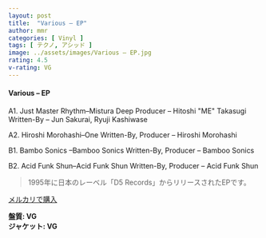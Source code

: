 ```yaml
---
layout: post
title:  "Various – EP"
author: mmr
categories: [ Vinyl ]
tags: [ テクノ, アシッド ]
image: ../assets/images/Various – EP.jpg
rating: 4.5
v-rating: VG
---
```


#### Various – EP

A1. Just Master Rhythm–Mistura Deep
Producer – Hitoshi "ME" Takasugi
Written-By – Jun Sakurai, Ryuji Kashiwase

A2. Hiroshi Morohashi–One
Written-By, Producer – Hiroshi Morohashi

B1. Bambo Sonics –Bamboo Sonics
Written-By, Producer – Bamboo Sonics

B2. Acid Funk Shun–Acid Funk Shun
Written-By, Producer – Acid Funk Shun

> 1995年に日本のレーベル「D5 Records」からリリースされたEPです。


[メルカリで購入](https://jp.mercari.com/item/m93431090288)

<div class="mt-4 mb-4 d-flex align-items-center">
<strong class="mr-1">盤質: VG</strong>
</div>
<div class="mt-4 mb-4 d-flex align-items-center">
<strong class="mr-1">ジャケット: VG</strong>
</div>
